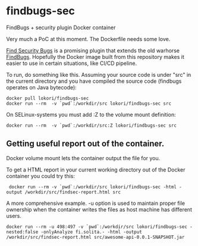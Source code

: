 # findbugs-sec

FindBugs + security plugin Docker container

Very much a PoC at this moment. The Dockerfile needs some love.

[Find Security Bugs](http://find-sec-bugs.github.io/) is a promising plugin that extends the old warhorse [FindBugs](http://findbugs.sourceforge.net/). Hopefully the Docker image built from this repository makes it easier to use in certain situations, like CI/CD pipeline.

To run, do something like this. Assuming your source code is under "src" in the current directory and you have compiled the source code (findbugs operates on Java bytecode):

```
docker pull lokori/findbugs-sec
docker run --rm  -v `pwd`:/workdir/src lokori/findbugs-sec src
```
On SELinux-systems you must add :Z to the volume mount definition:
```
docker run --rm  -v `pwd`:/workdir/src:Z lokori/findbugs-sec src
```

## Getting useful report out of the container.

Docker volume mount lets the container output the file for you.

To get a HTML report in your current working directory out of the Docker container you could try this:
```
 docker run --rm -v `pwd`:/workdir/src lokori/findbugs-sec -html -output /workdir/src/findsec-report.html src
```

A more comprehensive example. -u option is used to maintain proper file ownership when the container writes the files as host machine has different users.

```
docker run --rm -u 498:497 -v `pwd`:/workdir/src lokori/findbugs-sec -nested:false -onlyAnalyze fi.solita.- -html -output /workdir/src/findsec-report.html src/awesome-api-0.0.1-SNAPSHOT.jar
```
